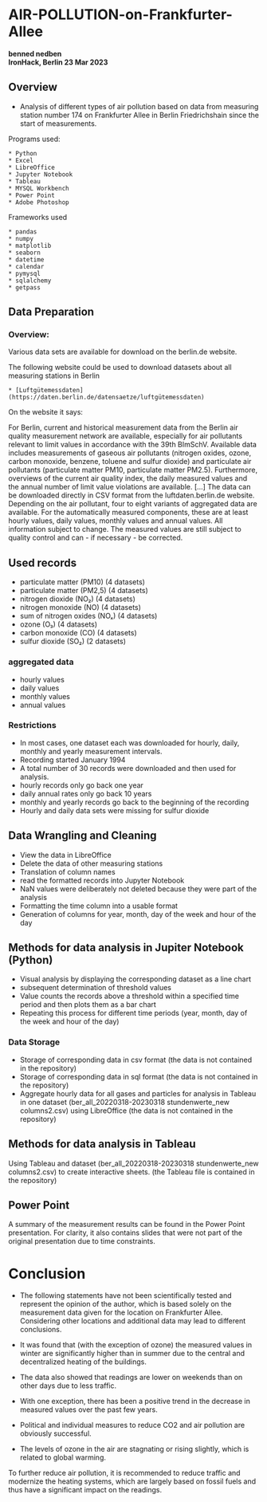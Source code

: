 # AIR-POLLUTION-on-Frankfurter-Allee
**benned nedben**  
**IronHack, Berlin 23 Mar 2023**

## Overview

* Analysis of different types of air pollution based on data from measuring station number 174 on Frankfurter Allee in Berlin Friedrichshain since the start of measurements.

Programs used:

	* Python
	* Excel
	* LibreOffice
	* Jupyter Notebook
	* Tableau
    * MYSQL Workbench
	* Power Point
    * Adobe Photoshop

Frameworks used

    * pandas
    * numpy
    * matplotlib
    * seaborn
    * datetime
    * calendar
    * pymysql
    * sqlalchemy
    * getpass
  
## Data Preparation

### Overview: 
Various data sets are available for download on the berlin.de website.

The following website could be used to download datasets about all measuring stations in Berlin

	* [Luftgütemessdaten](https://daten.berlin.de/datensaetze/luftgütemessdaten)


On the website it says:

For Berlin, current and historical measurement data from the Berlin air quality measurement network are available, especially for air pollutants relevant to limit values in accordance with the 39th BImSchV. Available data includes measurements of gaseous air pollutants (nitrogen oxides, ozone, carbon monoxide, benzene, toluene and sulfur dioxide) and particulate air pollutants (particulate matter PM10, particulate matter PM2.5). Furthermore, overviews of the current air quality index, the daily measured values and the annual number of limit value violations are available. [...] The data can be downloaded directly in CSV format from the luftdaten.berlin.de website. Depending on the air pollutant, four to eight variants of aggregated data are available. For the automatically measured components, these are at least hourly values, daily values, monthly values and annual values. All information subject to change. The measured values are still subject to quality control and can - if necessary - be corrected.

## Used records

- particulate matter (PM10) (4 datasets)
- particulate matter (PM2,5) (4 datasets)
- nitrogen dioxide (NO₂) (4 datasets)
- nitrogen monoxide (NO) (4 datasets)
- sum of nitrogen oxides (NOₓ) (4 datasets)
- ozone (O₃) (4 datasets)
- carbon monoxide (CO) (4 datasets)
- sulfur dioxide (SO₂) (2 datasets)


### aggregated data

- hourly values
- daily values
- monthly values
- annual values

### Restrictions

- In most cases, one dataset each was downloaded for hourly, daily, monthly and yearly measurement intervals.
- Recording started January 1994
- A total number of 30 records were downloaded and then used for analysis.
- hourly records only go back one year
- daily annual rates only go back 10 years
- monthly and yearly records go back to the beginning of the recording
- Hourly and daily data sets were missing for sulfur dioxide


## Data Wrangling and Cleaning

- View the data in LibreOffice
- Delete the data of other measuring stations
- Translation of column names
- read the formatted records into Jupyter Notebook
- NaN values were deliberately not deleted because they were part of the analysis
- Formatting the time column into a usable format
- Generation of columns for year, month, day of the week and hour of the day


## Methods for data analysis in Jupiter Notebook (Python) 

- Visual analysis by displaying the corresponding dataset as a line chart
- subsequent determination of threshold values
- Value counts the records above a threshold within a specified time period and then plots them as a bar chart
- Repeating this process for different time periods (year, month, day of the week and hour of the day)

### Data Storage

* Storage of corresponding data in csv format (the data is not contained in the repository)
* Storage of corresponding data in sql format (the data is not contained in the repository)
* Aggregate hourly data for all gases and particles for analysis in Tableau in one dataset (ber_all_20220318-20230318 stundenwerte_new columns2.csv) using LibreOffice (the data is not contained in the repository)

## Methods for data analysis in Tableau

Using Tableau and dataset (ber_all_20220318-20230318 stundenwerte_new columns2.csv) to create interactive sheets. (the Tableau file is contained in the repository)

## Power Point

A summary of the measurement results can be found in the Power Point presentation. For clarity, it also contains slides that were not part of the original presentation due to time constraints.

# Conclusion

- The following statements have not been scientifically tested and represent the opinion of the author, which is based solely on the measurement data given for the location on Frankfurter Allee. Considering other locations and additional data may lead to different conclusions.

- It was found that (with the exception of ozone) the measured values in winter are significantly higher than in summer due to the central and decentralized heating of the buildings.
- The data also showed that readings are lower on weekends than on other days due to less traffic.
- With one exception, there has been a positive trend in the decrease in measured values over the past few years.
- Political and individual measures to reduce CO2 and air pollution are obviously successful.
- The levels of ozone in the air are stagnating or rising slightly, which is related to global warming.

To further reduce air pollution, it is recommended to reduce traffic and modernize the heating systems, which are largely based on fossil fuels and thus have a significant impact on the readings.